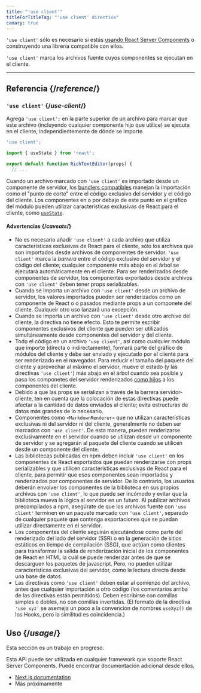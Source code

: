 ```yaml
---
title: "'use client'"
titleForTitleTag: "'use client' directive"
canary: true
---
```


<Canary>

`'use client'` sólo es necesario si estás [usando React Server Components](/learn/start-a-new-react-project#bleeding-edge-react-frameworks) o construyendo una librería compatible con ellos.

</Canary>

<Intro>

`'use client'` marca los archivos fuente cuyos componentes se ejecutan en el cliente.

</Intro>

<InlineToc />

---

## Referencia {/*reference*/}

### `'use client'` {/*use-client*/}

Agrega `'use client';` en la parte superior de un archivo para marcar que este archivo (incluyendo cualquier componente hijo que utilice) se ejecuta en el cliente, independientemente de dónde se importe.

```js
'use client';

import { useState } from 'react';

export default function RichTextEditor(props) {
  // ...
```

Cuando un archivo marcado con `'use client'` es importado desde un componente de servidor, los [bundlers compatibles](/learn/start-a-new-react-project#bleeding-edge-react-frameworks) manejan la importación como el "punto de corte" entre el código exclusivo del servidor y el código del cliente. Los componentes en o por debajo de este punto en el gráfico del módulo pueden utilizar características exclusivas de React para el cliente, como [`useState`](/reference/react/useState).

#### Advertencias {/*caveats*/}

* No es necesario añadir `'use client'` a cada archivo que utiliza características exclusivas de React para el cliente, sólo los archivos que son importados desde archivos de componentes de servidor. `'use client'` marca la _barrera_  entre el código exclusivo del servidor y el código del cliente; cualquier componente más abajo en el árbol se ejecutará automáticamente en el cliente. Para ser renderizados desde componentes de servidor, los componentes exportados desde archivos con `'use client'` deben tener props serializables.
* Cuando se importa un archivo con `'use client'` desde un archivo de servidor, los valores importados pueden ser renderizados como un componente de React o o pasados mediante props a un componete del cliente. Cualqueir otro uso lanzará una excepción.
* Cuando se importa un archivo con `'use client'` desde otro archivo del cliente, la directiva no tiene efecto. Esto te permite escribir componentes exclusivos del cliente que pueden ser utilizados simultáneamente desde componentes del servidor y del cliente.
* Todo el código en un archivo `'use client'`, así como cualquier módulo que importe (directa o indirectamente), formará parte del gráfico de módulos del cliente y debe ser enviado y ejecutado por el cliente para ser renderizado en el navegador. Para reducir el tamaño del paquete del cliente y aprovechar al máximo el servidor, mueve el estado (y las directivas `'use client'`) más abajo en el árbol cuando sea posible y pasa los componetes del servidor renderizados [como hijos](/learn/passing-props-to-a-component#passing-jsx-as-children) a los componentes del cliente.
* Debido a que las props se serializan a través de la barrera servidor-cliente, ten en cuenta que la colocación de estas directivas puede afectar a la cantidad de datos enviados al cliente; evita estructuras de datos más grandes de lo necesario.
* Componentes como `<MarkdownRenderer>` que no utilizan características exclusivas ni del servidor ni del cliente, generalmente no deben ser marcados con `'use client'`. De esta manera, pueden renderizarse exclusivamente en el servidor cuando se utilizan desde un componente de servidor y se agregarán al paquete del cliente cuando se utilicen desde un componente del cliente.
* Las bibliotecas publicadas en npm deben incluir `'use client'` en los componentes de React exportados que puedan renderizarse con props serializables y que utilicen características exclusivas de React para el cliente, para permitir que esos componentes sean importados y renderizados por componentes de servidor. De lo contrario, los usuarios deberán envolver los componentes de la biblioteca en sus propios archivos con `'use client'`, lo que puede ser incómodo y evitar que la biblioteca mueva la lógica al servidor en un futuro. Al publicar archivos precompilados a npm, asegúrate de que los archivos fuente con `'use client'` terminen en un paquete marcado con `'use client'`, separado de cualquier paquete que contenga exportaciones que se puedan utilizar directamente en el servidor.
* Los componentes del cliente seguirán ejecutándose como parte del renderizado del lado del servidor (SSR) o en la generación de sitios estáticos en tiempo de compilación (SSG), que actúan como clientes para transformar la salida de renderización inicial de los componentes de React en HTML la cuál se puede renderizar antes de que se descarguen los paquetes de javascript. Pero, no pueden utilizar características exclusivas del servidor, como la lectura directa desde una base de datos.
* Las directivas como `'use client'` deben estar al comienzo del archivo, antes que cualquier importación u otro código (los comentarios arriba de las directivas están permitidos). Deben escribirse con comillas simples o dobles, no con comillas invertidas. (El formato de la directiva `'use xyz'` se asemeja un poco a la convención de nombres `useXyz()` de los Hooks, pero la similitud es coincidencia.)

## Uso {/*usage*/}

<Wip>
Esta sección es un trabajo en progreso.  

Esta API puede ser utilizada en cualquier framework que soporte React Server Components. Puede encontrar documentación adicional desde ellos.
* [Next.js documentation](https://nextjs.org/docs/getting-started/react-essentials)
* Más próximamente
</Wip>
